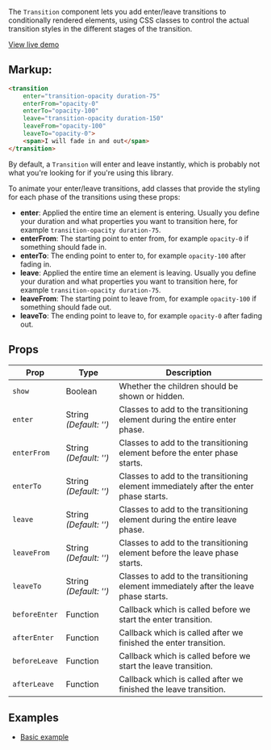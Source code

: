 The `Transition` component lets you add enter/leave transitions to conditionally rendered elements, using CSS classes to control the actual transition styles in the different stages of the transition.

[View live demo](/docs/transition/examples)

## Markup:
```html
<transition
    enter="transition-opacity duration-75"
    enterFrom="opacity-0"
    enterTo="opacity-100"
    leave="transition-opacity duration-150"
    leaveFrom="opacity-100"
    leaveTo="opacity-0">
    <span>I will fade in and out</span>
</transition>
```

By default, a `Transition` will enter and leave instantly, which is probably not what you're looking for if you're using this library.

To animate your enter/leave transitions, add classes that provide the styling for each phase of the transitions using these props:

- **enter**: Applied the entire time an element is entering. Usually you define your duration and what properties you want to transition here, for example `transition-opacity duration-75`.
- **enterFrom**: The starting point to enter from, for example `opacity-0` if something should fade in.
- **enterTo**: The ending point to enter to, for example `opacity-100` after fading in.
- **leave**: Applied the entire time an element is leaving. Usually you define your duration and what properties you want to transition here, for example `transition-opacity duration-75`.
- **leaveFrom**: The starting point to leave from, for example `opacity-100` if something should fade out.
- **leaveTo**: The ending point to leave to, for example `opacity-0` after fading out.

## Props

| Prop          | Type                                  | Description                                                                           |
| ------------- | ------------------------------------- | ------------------------------------------------------------------------------------- |
| `show`        | Boolean                               | Whether the children should be shown or hidden.                                       |
| `enter`       | String _(Default: '')_                | Classes to add to the transitioning element during the entire enter phase.            |
| `enterFrom`   | String _(Default: '')_                | Classes to add to the transitioning element before the enter phase starts.            |
| `enterTo`     | String _(Default: '')_                | Classes to add to the transitioning element immediately after the enter phase starts. |
| `leave`       | String _(Default: '')_                | Classes to add to the transitioning element during the entire leave phase.            |
| `leaveFrom`   | String _(Default: '')_                | Classes to add to the transitioning element before the leave phase starts.            |
| `leaveTo`     | String _(Default: '')_                | Classes to add to the transitioning element immediately after the leave phase starts. |
| `beforeEnter` | Function                              | Callback which is called before we start the enter transition.                        |
| `afterEnter`  | Function                              | Callback which is called after we finished the enter transition.                      |
| `beforeLeave` | Function                              | Callback which is called before we start the leave transition.                        |
| `afterLeave`  | Function                              | Callback which is called after we finished the leave transition.                      |

## Examples
- [Basic example](/docs/transition/examples)
